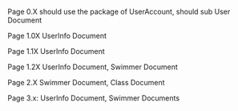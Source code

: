 Page 0.X should use the package of UserAccount, should sub User Document

Page 1.0X UserInfo Document

Page 1.1X UserInfo Document

Page 1.2X UserInfo Document, Swimmer Document

Page 2.X Swimmer Document, Class Document

Page 3.x: UserInfo Document, Swimmer Documents